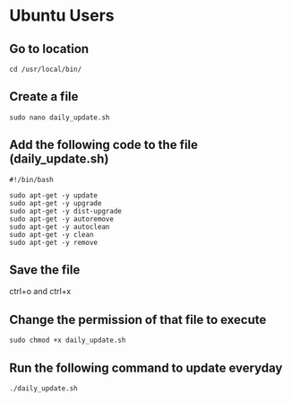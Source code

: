 # Ubuntu Users
## Go to location
```
cd /usr/local/bin/
```
## Create a file
```
sudo nano daily_update.sh
```
## Add the following code to the file (daily_update.sh)
```
#!/bin/bash

sudo apt-get -y update
sudo apt-get -y upgrade
sudo apt-get -y dist-upgrade
sudo apt-get -y autoremove
sudo apt-get -y autoclean
sudo apt-get -y clean
sudo apt-get -y remove
```
## Save the file

ctrl+o and ctrl+x

## Change the permission of that file to execute
```
sudo chmod +x daily_update.sh
```

## Run the following command to update everyday
```
./daily_update.sh
```
